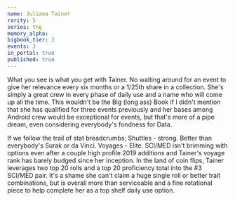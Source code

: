 ```yaml
---
name: Juliana Tainer
rarity: 5
series: tng
memory_alpha:
bigbook_tier: 2
events: 3
in_portal: true
published: true
---
```


What you see is what you get with Tainer. No waiting around for an event to give her relevance every six months or a 1/25th share in a collection. She's simply a great crew in every phase of daily use and a name who will come up all the time. This wouldn't be the Big (long ass) Book if I didn't mention that she has qualified for three events previously and her bases among Android crew would be exceptional for events, but that's more of a pipe dream, even considering everybody's fondness for Data.

If we follow the trail of stat breadcrumbs; Shuttles - strong. Better than everybody's Surak or da Vinci. Voyages - Elite. SCI/MED isn't brimming with options even after a couple high profile 2019 additions and Tainer's voyage rank has barely budged since her inception. In the land of coin flips, Tainer leverages two top 20 rolls and a top 20 proficiency total into the #3 SCI/MED pair. It's a shame she can't claim a huge single roll or better trait combinations, but is overall more than serviceable and a fine rotational piece to help complete her as a top shelf daily use option.
